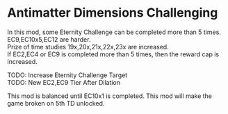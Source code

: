 # Antimatter Dimensions Challenging

In this mod, some Eternity Challenge can be completed more than 5 times.  
EC9,EC10x5,EC12 are harder.  
Prize of time studies 19x,20x,21x,22x,23x are increased.  
If EC2,EC4 or EC9 is completed more than 5 times, then the reward cap is increased.

TODO: Increase Eternity Challenge Target  
TODO: New EC2,EC9 Tier After Dilation

This mod is balanced until EC10x1 is completed.
This mod will make the game broken on 5th TD unlocked.